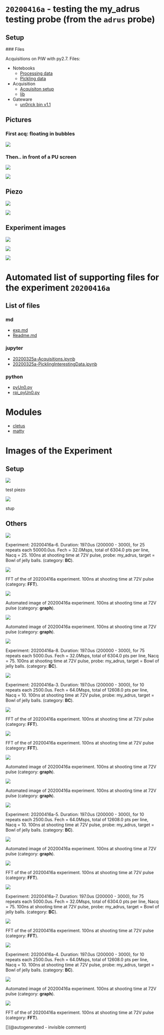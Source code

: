 # `20200416a` - testing the my_adrus testing probe (from the `adrus` probe)

## Setup

### Files

Acquisitions on PiW with py2.7. Files:

* Notebooks
  * [Processing data](/matty/20200416a/20200325a-Acquisitions.ipynb)
  * [Pickling data](/matty/20200416a/20200325a-PicklingInterestingData.ipynb)
* Acquisition
  * [Acquisiton setup](/matty/20200416a/exp.md)
  * [lib](/matty/20200416a/pyUn0.py)
* Gateware
  * [un0rick bin v1.1](https://github.com/kelu124/un0rick/raw/master/bins/v1.1.bin)


## Pictures

### First acq: floating in bubbles

![](/matty/20200416a/setup/P_20200416_202159_p.jpg)

### Then.. in front of a PU screen

![](/matty/20200416a/setup/P_20200416_203506_p.jpg)

![](/matty/20200416a/setup/P_20200416_203519_p.jpg)


## Piezo

![](/matty/20200416a/piezo/my_adrus_outside.png)

![](/matty/20200416a/piezo/my_adrus_water.png)

## Experiment images

![](/matty/20200416a/signal_envelopes.png)

![](/matty/20200416a/signal_envelopes_sqrt.png)

![](/matty/20200416a/signal_filtered.png)



# Automated list of supporting files for the __experiment `20200416a`__

## List of files

### md

* [exp.md](/matty/20200416a/exp.md)
* [Readme.md](/matty/20200416a/Readme.md)


### jupyter

* [20200325a-Acquisitions.ipynb](/matty/20200416a/20200325a-Acquisitions.ipynb)
* [20200325a-PicklingInterestingData.ipynb](/matty/20200416a/20200325a-PicklingInterestingData.ipynb)


### python

* [pyUn0.py](/matty/20200416a/pyUn0.py)
* [rpi_pyUn0.py](/matty/20200416a/rpi_pyUn0.py)





# Modules

* [cletus](/retired/cletus/)
* [matty](/matty/)




# Images of the Experiment

## Setup

![](/matty/20200416a/setup/P_20200416_202159_p.jpg)

test piezo

![](/matty/20200416a/setup/P_20200416_203519_p.jpg)

stup

## Others

![](/matty/20200416a/images/2DArray_20200416a-6.jpg)

Experiment: 20200416a-6. Duration: 197.0us (200000 - 3000), for 25 repeats each 50000.0us. Fech = 32.0Msps, total of 6304.0 pts per line, Nacq = 25. 100ns at shooting time at 72V pulse, probe: my_adrus, target = Bowl of jelly balls.  (category: __BC__).

![](/matty/20200416a/images/20200416a-3-fft.jpg)

FFT of the of 20200416a experiment. 100ns at shooting time at 72V pulse (category: __FFT__).

![](/matty/20200416a/images/20200416a-7.jpg)

Automated image of 20200416a experiment. 100ns at shooting time at 72V pulse (category: __graph__).

![](/matty/20200416a/images/20200416a-3.jpg)

Automated image of 20200416a experiment. 100ns at shooting time at 72V pulse (category: __graph__).

![](/matty/20200416a/images/2DArray_20200416a-8.jpg)

Experiment: 20200416a-8. Duration: 197.0us (200000 - 3000), for 75 repeats each 5000.0us. Fech = 32.0Msps, total of 6304.0 pts per line, Nacq = 75. 100ns at shooting time at 72V pulse, probe: my_adrus, target = Bowl of jelly balls.  (category: __BC__).

![](/matty/20200416a/images/2DArray_20200416a-3.jpg)

Experiment: 20200416a-3. Duration: 197.0us (200000 - 3000), for 10 repeats each 2500.0us. Fech = 64.0Msps, total of 12608.0 pts per line, Nacq = 10. 100ns at shooting time at 72V pulse, probe: my_adrus, target = Bowl of jelly balls.  (category: __BC__).

![](/matty/20200416a/images/20200416a-6-fft.jpg)

FFT of the of 20200416a experiment. 100ns at shooting time at 72V pulse (category: __FFT__).

![](/matty/20200416a/images/20200416a-8-fft.jpg)

FFT of the of 20200416a experiment. 100ns at shooting time at 72V pulse (category: __FFT__).

![](/matty/20200416a/images/20200416a-4.jpg)

Automated image of 20200416a experiment. 100ns at shooting time at 72V pulse (category: __graph__).

![](/matty/20200416a/images/20200416a-8.jpg)

Automated image of 20200416a experiment. 100ns at shooting time at 72V pulse (category: __graph__).

![](/matty/20200416a/images/2DArray_20200416a-5.jpg)

Experiment: 20200416a-5. Duration: 197.0us (200000 - 3000), for 10 repeats each 2500.0us. Fech = 64.0Msps, total of 12608.0 pts per line, Nacq = 10. 100ns at shooting time at 72V pulse, probe: my_adrus, target = Bowl of jelly balls.  (category: __BC__).

![](/matty/20200416a/images/20200416a-5.jpg)

Automated image of 20200416a experiment. 100ns at shooting time at 72V pulse (category: __graph__).

![](/matty/20200416a/images/20200416a-4-fft.jpg)

FFT of the of 20200416a experiment. 100ns at shooting time at 72V pulse (category: __FFT__).

![](/matty/20200416a/images/2DArray_20200416a-7.jpg)

Experiment: 20200416a-7. Duration: 197.0us (200000 - 3000), for 75 repeats each 5000.0us. Fech = 32.0Msps, total of 6304.0 pts per line, Nacq = 75. 100ns at shooting time at 72V pulse, probe: my_adrus, target = Bowl of jelly balls.  (category: __BC__).

![](/matty/20200416a/images/20200416a-7-fft.jpg)

FFT of the of 20200416a experiment. 100ns at shooting time at 72V pulse (category: __FFT__).

![](/matty/20200416a/images/2DArray_20200416a-4.jpg)

Experiment: 20200416a-4. Duration: 197.0us (200000 - 3000), for 10 repeats each 2500.0us. Fech = 64.0Msps, total of 12608.0 pts per line, Nacq = 10. 100ns at shooting time at 72V pulse, probe: my_adrus, target = Bowl of jelly balls.  (category: __BC__).

![](/matty/20200416a/images/20200416a-6.jpg)

Automated image of 20200416a experiment. 100ns at shooting time at 72V pulse (category: __graph__).

![](/matty/20200416a/images/20200416a-5-fft.jpg)

FFT of the of 20200416a experiment. 100ns at shooting time at 72V pulse (category: __FFT__).










[](@autogenerated - invisible comment)